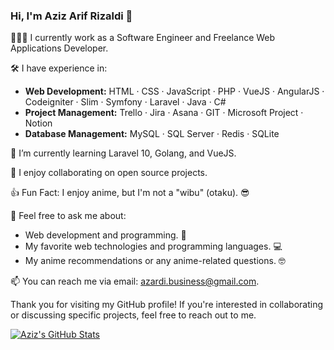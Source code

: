 ### Hi, I'm Aziz Arif Rizaldi 👋

👨🏻‍💻 I currently work as a Software Engineer and Freelance Web Applications Developer.

🛠️ I have experience in:

- **Web Development:** HTML · CSS · JavaScript · PHP · VueJS · AngularJS · Codeigniter · Slim · Symfony · Laravel · Java · C#
- **Project Management:** Trello · Jira · Asana · GIT · Microsoft Project · Notion
- **Database Management:** MySQL · SQL Server · Redis · SQLite

🌱 I’m currently learning Laravel 10, Golang, and VueJS.

👯 I enjoy collaborating on open source projects.

👍 Fun Fact: I enjoy anime, but I'm not a "wibu" (otaku). 😎

💬 Feel free to ask me about:
- Web development and programming. 🚀
- My favorite web technologies and programming languages. 💻
- My anime recommendations or any anime-related questions. 🤓

📫 You can reach me via email: [azardi.business@gmail.com](mailto:azardi.business@gmail.com).

Thank you for visiting my GitHub profile! If you're interested in collaborating or discussing specific projects, feel free to reach out to me.

[![Aziz's GitHub Stats](https://github-readme-stats-eight-theta.vercel.app/api?username=azizarizaldi&show_icons=true&theme=algolia&include_all_commits=true&count_private=true)](https://github.com/azizarizaldi)
